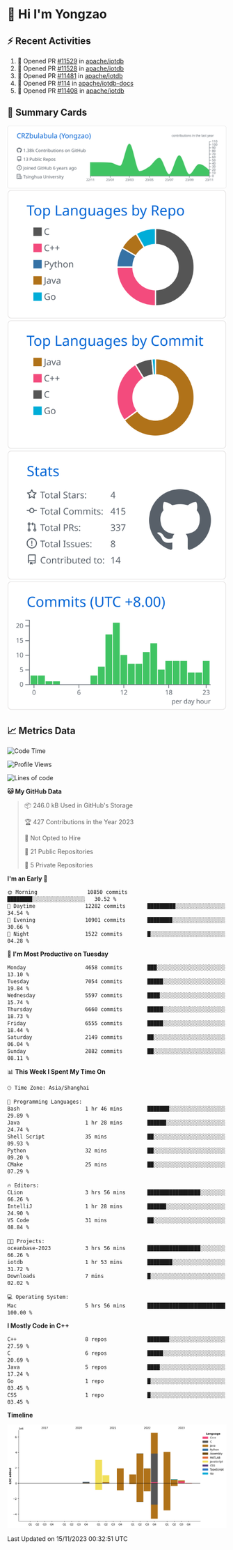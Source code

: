 # 👋 Hi I'm Yongzao

## ⚡ Recent Activities
<!--START_SECTION:activity-->
1. 💪 Opened PR [#11529](https://github.com/apache/iotdb/pull/11529) in [apache/iotdb](https://github.com/apache/iotdb)
2. 💪 Opened PR [#11528](https://github.com/apache/iotdb/pull/11528) in [apache/iotdb](https://github.com/apache/iotdb)
3. 💪 Opened PR [#11481](https://github.com/apache/iotdb/pull/11481) in [apache/iotdb](https://github.com/apache/iotdb)
4. 💪 Opened PR [#114](https://github.com/apache/iotdb-docs/pull/114) in [apache/iotdb-docs](https://github.com/apache/iotdb-docs)
5. 💪 Opened PR [#11408](https://github.com/apache/iotdb/pull/11408) in [apache/iotdb](https://github.com/apache/iotdb)
<!--END_SECTION:activity-->

## 🎑 Summary Cards

[![](https://raw.githubusercontent.com/CRZbulabula/CRZbulabula/main/profile-summary-card-output/github/0-profile-details.svg)](https://github.com/vn7n24fzkq/github-profile-summary-cards)
[![](https://raw.githubusercontent.com/CRZbulabula/CRZbulabula/main/profile-summary-card-output/github/1-repos-per-language.svg)](https://github.com/vn7n24fzkq/github-profile-summary-cards) [![](https://raw.githubusercontent.com/CRZbulabula/CRZbulabula/main/profile-summary-card-output/github/2-most-commit-language.svg)](https://github.com/vn7n24fzkq/github-profile-summary-cards)
[![](https://raw.githubusercontent.com/CRZbulabula/CRZbulabula/main/profile-summary-card-output/github/3-stats.svg)](https://github.com/vn7n24fzkq/github-profile-summary-cards) [![](https://raw.githubusercontent.com/CRZbulabula/CRZbulabula/main/profile-summary-card-output/github/4-productive-time.svg)](https://github.com/vn7n24fzkq/github-profile-summary-cards)

## 📈 Metrics Data

<!--START_SECTION:waka-->
![Code Time](http://img.shields.io/badge/Code%20Time-453%20hrs%2030%20mins-blue)

![Profile Views](http://img.shields.io/badge/Profile%20Views-0-blue)

![Lines of code](https://img.shields.io/badge/From%20Hello%20World%20I%27ve%20Written-24.5%20million%20lines%20of%20code-blue)

**🐱 My GitHub Data** 

> 📦 246.0 kB Used in GitHub's Storage 
 > 
> 🏆 427 Contributions in the Year 2023
 > 
> 🚫 Not Opted to Hire
 > 
> 📜 21 Public Repositories 
 > 
> 🔑 5 Private Repositories 
 > 
**I'm an Early 🐤** 

```text
🌞 Morning                10850 commits       ████████░░░░░░░░░░░░░░░░░   30.52 % 
🌆 Daytime                12282 commits       █████████░░░░░░░░░░░░░░░░   34.54 % 
🌃 Evening                10901 commits       ████████░░░░░░░░░░░░░░░░░   30.66 % 
🌙 Night                  1522 commits        █░░░░░░░░░░░░░░░░░░░░░░░░   04.28 % 
```
📅 **I'm Most Productive on Tuesday** 

```text
Monday                   4658 commits        ███░░░░░░░░░░░░░░░░░░░░░░   13.10 % 
Tuesday                  7054 commits        █████░░░░░░░░░░░░░░░░░░░░   19.84 % 
Wednesday                5597 commits        ████░░░░░░░░░░░░░░░░░░░░░   15.74 % 
Thursday                 6660 commits        █████░░░░░░░░░░░░░░░░░░░░   18.73 % 
Friday                   6555 commits        █████░░░░░░░░░░░░░░░░░░░░   18.44 % 
Saturday                 2149 commits        ██░░░░░░░░░░░░░░░░░░░░░░░   06.04 % 
Sunday                   2882 commits        ██░░░░░░░░░░░░░░░░░░░░░░░   08.11 % 
```


📊 **This Week I Spent My Time On** 

```text
🕑︎ Time Zone: Asia/Shanghai

💬 Programming Languages: 
Bash                     1 hr 46 mins        ███████░░░░░░░░░░░░░░░░░░   29.89 % 
Java                     1 hr 28 mins        ██████░░░░░░░░░░░░░░░░░░░   24.74 % 
Shell Script             35 mins             ██░░░░░░░░░░░░░░░░░░░░░░░   09.93 % 
Python                   32 mins             ██░░░░░░░░░░░░░░░░░░░░░░░   09.20 % 
CMake                    25 mins             ██░░░░░░░░░░░░░░░░░░░░░░░   07.29 % 

🔥 Editors: 
CLion                    3 hrs 56 mins       █████████████████░░░░░░░░   66.26 % 
IntelliJ                 1 hr 28 mins        ██████░░░░░░░░░░░░░░░░░░░   24.90 % 
VS Code                  31 mins             ██░░░░░░░░░░░░░░░░░░░░░░░   08.84 % 

🐱‍💻 Projects: 
oceanbase-2023           3 hrs 56 mins       █████████████████░░░░░░░░   66.26 % 
iotdb                    1 hr 53 mins        ████████░░░░░░░░░░░░░░░░░   31.72 % 
Downloads                7 mins              █░░░░░░░░░░░░░░░░░░░░░░░░   02.02 % 

💻 Operating System: 
Mac                      5 hrs 56 mins       █████████████████████████   100.00 % 
```

**I Mostly Code in C++** 

```text
C++                      8 repos             ███████░░░░░░░░░░░░░░░░░░   27.59 % 
C                        6 repos             █████░░░░░░░░░░░░░░░░░░░░   20.69 % 
Java                     5 repos             ████░░░░░░░░░░░░░░░░░░░░░   17.24 % 
Go                       1 repo              █░░░░░░░░░░░░░░░░░░░░░░░░   03.45 % 
CSS                      1 repo              █░░░░░░░░░░░░░░░░░░░░░░░░   03.45 % 
```



**Timeline**

![Lines of Code chart](https://raw.githubusercontent.com/CRZbulabula/CRZbulabula/main/assets/bar_graph.png)


 Last Updated on 15/11/2023 00:32:51 UTC
<!--END_SECTION:waka-->

